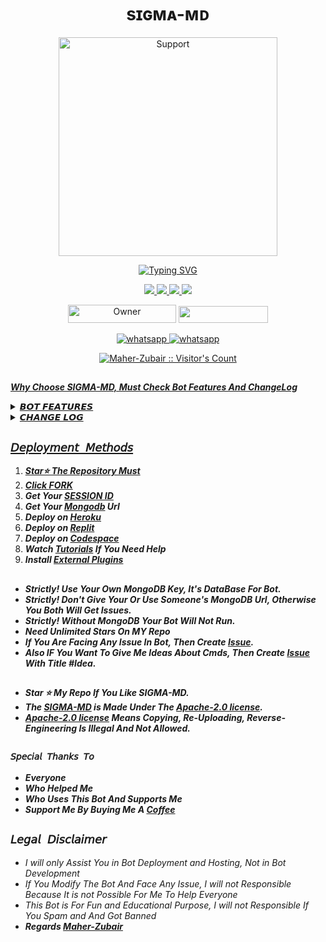 
<h1 align="center"> sɪɢᴍᴀ-ᴍᴅ </h1>
</p>
<p align="center">
  <a href="https://www.youtube.com/@InnoxentTech?sub_confirmation=1">
    <img alt=Support height="350" src="https://telegra.ph/file/03e49e6e2057568db8926.jpg"> 
    </p>
    <p align="center">
<a href="https://git.io/typing-svg"><img src="https://readme-typing-svg.demolab.com?font=EB+Garamond&weight=800&size=28&duration=4000&pause=1000&random=false&width=435&lines=WELCOME+TO+THE+SIGMA-MD;MULTI-DEVICE+WHATSAPP+BOT;DEVELOPED+BY+MAHER+ZUBAIR;RELEASED+DATE+1%2F10%2F2023." alt="Typing SVG" /></a>
  </p>

<p align="center">
  <a href="https://github.com/Maher-Zubair">
    <img src="https://img.shields.io/github/followers/Maher-Zubair">

   <a href="https://github.com/Maher-Zubair/SIGMA-MD/fork">
    <img src="https://img.shields.io/github/forks/Maher-Zubair/SIGMA-MD?label=Fork&style=social">
    
    
  <a href="https://github.com/Maher-Zubair/SIGMA-MD/stargazers"> 
    <img src="https://img.shields.io/github/stars/Maher-Zubair/SIGMA-MD?style=social">

  <a href="https://github.com/Maher-Zubair/SIGMA-MD"> 
    <img src="https://img.shields.io/github/watchers/Maher-Zubair/SIGMA-MD">
  </a>

</p>


<p align="center">
<a href="https://github.com/Maher-Zubair"><img title="Owner" src="https://img.shields.io/badge/Owner-Maher Zubair-black.svg?style=for-the-badge&logo=github" width="173px" height="29"></a>

 <a href="https://github.com/Maher-Zubair/SIGMA-MD/blob/main/LICENSE">
<img src='https://img.shields.io/github/license/Maher-Zubair/SIGMA-MD' width="143px" height="27">
<p align="center"> 
    <a aria-label="Subscribe Me" href="https://www.youtube.com/@InnoxentTech?sub_confirmation=1" target="_blank">
   <img alt="whatsapp" src="https://img.shields.io/badge/Subscribe My Yt-red?style=for-the-badge&logo=youtube&logoColor=white" />
    <a aria-label="Join our chats" href="https://whatsapp.com/channel/0029VaGvk6XId7nHNGfiRs0m" target="_blank">
   <img alt="whatsapp" src="https://img.shields.io/badge/Join Channel-25D366?style=for-the-badge&logo=whatsapp&logoColor=white" />
   
<p align="center"><img src="https://profile-counter.glitch.me/{Maher-Zubair}/count.svg" alt="Maher-Zubair :: Visitor's Count" /></p>

##
***Why Choose SIGMA-MD, Must Check Bot Features And ChangeLog***
 <details close>
<summary>𝘽𝙊𝙏 𝙁𝙀𝘼𝙏𝙐𝙍𝙀𝙎</summary>
   
1. ***Memes Maker.***
2. ***Ban Protection.***
3. ***450+ Commands.***
4. ***Huge Logo Maker Menu.***
5. ***Multi-Device Supported.***
6.  ***Multi-Themes Supported.***
7.  ***Artificial Intelligence Menu.***
8.  ***Massive Anime Commands.***
9.  ***Social Downloader Commands.***
10.  ***Group Management Commands.***
   </details>
   

 <details close>
<summary>𝘾𝙃𝘼𝙉𝙂𝙀 𝙇𝙊𝙂</summary>

- ***SIGMA-MD v1.4.9 Releases, 16 Feb,2024***
- *Added `Pair Code` For Session ID*
- *Added New `Session ID` For Bot*
- *Added New `Qr`*
- *Added Massive Anime*
- *Added 11 AI*
- *Added 18 GFX*
- *Added Twitter Templates On Celebreties*
- *Added `Afk` Cmd*
- *Added `Teddy` Cmd*
- *Fixed `Insta` Cmd*
- *Fixed `Tiktok` Cmd*
- *Fixed `Facebook` Cmd*
- *Changed `Apk` Cmd Style*
- *Changed `Hack` Cmd Style*
- *Changed `Uptime` Cmd Style*
- *Added Some New `Logos` Cmds*
- *Added `Steal` Cmd For Sticker*
- *Added `Islamic` Cmd Wallpaper*
- *Added `Nasa` Cmd To Get Nasa News*
- *Added `Tech` Cmd To Get Tech News*
- *Fixed `Bgm` Cmd Added on/off Case*
- *Fixed `Welcome` Cmd Added Off Case*
- *Fixed `Goodbye` Cmd Added Off Case*
- *Added `Mode` Cmd To Change Bot Mode*
- *Renamed `plugins` Cmd To `Allplugins`*
- *Added `Theme` Cmd To Change Bot Theme*
- *Added `Ip` Cmd For Ip Address Stalking*
- *Added `pp` Cmd To Change/Remove Your Dp*
- *Added `Sticky` Cmd To Download Stickers*
- *Fixed `Antibot` Cmd Added Delete Option*
- *Fixed `Antilink` Cmd Added Delete Option*
- *Fixed `Cpu` Cmd To Get Your Server Info*
- *Added `Poetry` Cmd For Urdu/Hindi Poetry*
- *Added `Gc` Cmd To Get Group Full Details*
- *Added `Github` Cmd To Stalk Github Users*
- *Added `Setprefix` Cmd To Change Bot Prefix*
- *Added `Category` Cmd To Get All Categories*
- *Moved `Media` Category To External PLugins*
- *Added `Antiwords` Cmd To Prevent Bad Words*
- *Added `#` Cmd To Download Someone's Status*
- *Added `Calc` Cmd For Simple MAth Operations*
- *Added `Lyrics` Cmd To Get Lyrics Of Any Song*
- *Added `typing` Cmd To Turn On/Off Auto-Typing*
- *Fixed `Help` Cmd To Get Details About Any Cmd*
- *Added `Spotify` Cmd To Download Spotify Songs*
- *Added `Online` Cmd To Turn On/Off Always-Online*
- *Added `Tempmail` Cmd To Generate Mails/Get Info*
- *Added `Plugin` Cmd To Get All External Plugins*
- *Added `Npm1` Cmd To Get Info About Npm Packages*
- *Added `Reaction` Cmd To Turn On/Off Auto-Reaction*
- *Added `Read` Cmd To Turn On/Off Auto-Read Messages*
- *Added `Stssaver` Cmd To Auto-Download Your Statuses*
- *Added `Stsview` Cmd To Turn On/Off Auto-Status View*
- *Added `Recording` Cmd To Turn On/Off Auto-Recording*
- *Added `Insult` Cmd To Insult Someone By Mention/Reply*
- *Added `Wamod` Cmd To Download Official Moded Whatsapps*
- *Added `Levelup` Cmd To Turn On/Off Auto Levelup-Message*
- *Added `Flirt` Cmd To Flirt With Someone By Mention/Reply*
- *Added `Lines` Cmd To Throw Lines At Someone By Mention/Reply*

</details>





## `𝘋𝘦𝘱𝘭𝘰𝘺𝘮𝘦𝘯𝘵 𝘔𝘦𝘵𝘩𝘰𝘥𝘴`
1. ***Star⭐ The Repository Must***
2. ***Click [FORK](https://github.com/Maher-Zubair/SIGMA-MD/fork)***
3. ***Get Your [SESSION ID](https://sessions.maher-zubair.tech)***
4. ***Get Your [Mongodb](https://account.mongodb.com/) Url***
5. ***Deploy on [Heroku](https://maher-zubair.tech/Bot/heroku%20deploy)***
6. ***Deploy on [Replit](https://maher-zubair.tech/Bot/replit%20deploy)***
7. ***Deploy on [Codespace](https://maher-zubair.tech/Bot/codespace)***
8. ***Watch [Tutorials](https://maher-zubair.tech/Bot/Tutorials) If You Need Help***
9. ***Install [External Plugins](https://github.com/Maher-Zubair/SIGMA-MD_Plugins)***
##

- ***Strictly! Use Your Own MongoDB Key, It's DataBase For Bot.***
- ***Strictly! Don't Give Your Or Use Someone's MongoDB Url, Otherwise You Both Will Get Issues.***
- ***Strictly! Without MongoDB Your Bot Will Not Run.***
- ***Need Unlimited Stars On MY Repo***
- ***If You Are Facing Any Issue In Bot, Then Create [Issue](https://github.com/Maher-Zubair/SIGMA-MD/issues/new).***
- ***Also IF You Want To Give Me Ideas About Cmds, Then Create [Issue](https://github.com/Maher-Zubair/SIGMA-MD/issues/new) With Title #Idea.***
##


- ***Star ⭐ My Repo If You Like SIGMA-MD.***
- ***The [SIGMA-MD](https://github.com/Maher-Zubair/SIGMA-MD) is Made Under The [Apache-2.0 license](https://github.com/Maher-Zubair/SIGMA-MD/blob/main/LICENSE).***
- ***[Apache-2.0 license](https://github.com/Maher-Zubair/SIGMA-MD/blob/main/LICENSE) Means Copying, Re-Uploading, Reverse-Engineering Is Illegal And Not Allowed.***
##

### `𝘚𝘱𝘦𝘤𝘪𝘢𝘭 𝘛𝘩𝘢𝘯𝘬𝘴 𝘛𝘰`
- ***Everyone***
- ***Who Helped Me***
- ***Who Uses This Bot And Supports Me***
- ***Support Me By Buying Me A [Coffee](https://buymeacoffee.com/Maher_Zubair)***

## ```𝘓𝘦𝘨𝘢𝘭 𝘋𝘪𝘴𝘤𝘭𝘢𝘪𝘮𝘦𝘳```

- *I will only Assist You in Bot Deployment and Hosting, Not in Bot Development*
- *If You Modify The Bot And Face Any Issue, I will not Responsible Because It is not Possible For Me To Help Everyone*
- *This Bot is For Fun and Educational Purpose, I will not Responsible If You Spam and And Got Banned*
- ***Regards [Maher-Zubair](https://github.com/Maher-Zubair)***
